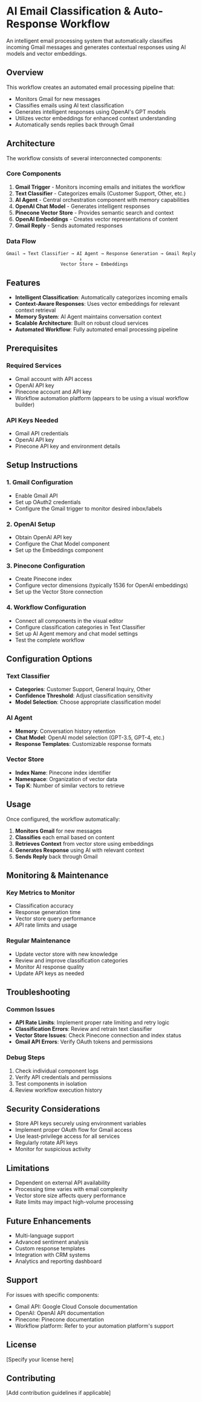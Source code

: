 # AI Email Classification & Auto-Response Workflow

An intelligent email processing system that automatically classifies incoming Gmail messages and generates contextual responses using AI models and vector embeddings.

## Overview

This workflow creates an automated email processing pipeline that:
- Monitors Gmail for new messages
- Classifies emails using AI text classification
- Generates intelligent responses using OpenAI's GPT models
- Utilizes vector embeddings for enhanced context understanding
- Automatically sends replies back through Gmail

## Architecture

The workflow consists of several interconnected components:

### Core Components

1. **Gmail Trigger** - Monitors incoming emails and initiates the workflow
2. **Text Classifier** - Categorizes emails (Customer Support, Other, etc.)
3. **AI Agent** - Central orchestration component with memory capabilities
4. **OpenAI Chat Model** - Generates intelligent responses
5. **Pinecone Vector Store** - Provides semantic search and context
6. **OpenAI Embeddings** - Creates vector representations of content
7. **Gmail Reply** - Sends automated responses

### Data Flow

```
Gmail → Text Classifier → AI Agent → Response Generation → Gmail Reply
                           ↓
                    Vector Store ← Embeddings
```

## Features

- **Intelligent Classification**: Automatically categorizes incoming emails
- **Context-Aware Responses**: Uses vector embeddings for relevant context retrieval
- **Memory System**: AI Agent maintains conversation context
- **Scalable Architecture**: Built on robust cloud services
- **Automated Workflow**: Fully automated email processing pipeline

## Prerequisites

### Required Services
- Gmail account with API access
- OpenAI API key
- Pinecone account and API key
- Workflow automation platform (appears to be using a visual workflow builder)

### API Keys Needed
- Gmail API credentials
- OpenAI API key
- Pinecone API key and environment details

## Setup Instructions

### 1. Gmail Configuration
- Enable Gmail API
- Set up OAuth2 credentials
- Configure the Gmail trigger to monitor desired inbox/labels

### 2. OpenAI Setup
- Obtain OpenAI API key
- Configure the Chat Model component
- Set up the Embeddings component

### 3. Pinecone Configuration
- Create Pinecone index
- Configure vector dimensions (typically 1536 for OpenAI embeddings)
- Set up the Vector Store connection

### 4. Workflow Configuration
- Connect all components in the visual editor
- Configure classification categories in Text Classifier
- Set up AI Agent memory and chat model settings
- Test the complete workflow

## Configuration Options

### Text Classifier
- **Categories**: Customer Support, General Inquiry, Other
- **Confidence Threshold**: Adjust classification sensitivity
- **Model Selection**: Choose appropriate classification model

### AI Agent
- **Memory**: Conversation history retention
- **Chat Model**: OpenAI model selection (GPT-3.5, GPT-4, etc.)
- **Response Templates**: Customizable response formats

### Vector Store
- **Index Name**: Pinecone index identifier
- **Namespace**: Organization of vector data
- **Top K**: Number of similar vectors to retrieve

## Usage

Once configured, the workflow automatically:

1. **Monitors Gmail** for new messages
2. **Classifies** each email based on content
3. **Retrieves Context** from vector store using embeddings
4. **Generates Response** using AI with relevant context
5. **Sends Reply** back through Gmail

## Monitoring & Maintenance

### Key Metrics to Monitor
- Classification accuracy
- Response generation time
- Vector store query performance
- API rate limits and usage

### Regular Maintenance
- Update vector store with new knowledge
- Review and improve classification categories
- Monitor AI response quality
- Update API keys as needed

## Troubleshooting

### Common Issues
- **API Rate Limits**: Implement proper rate limiting and retry logic
- **Classification Errors**: Review and retrain text classifier
- **Vector Store Issues**: Check Pinecone connection and index status
- **Gmail API Errors**: Verify OAuth tokens and permissions

### Debug Steps
1. Check individual component logs
2. Verify API credentials and permissions
3. Test components in isolation
4. Review workflow execution history

## Security Considerations

- Store API keys securely using environment variables
- Implement proper OAuth flow for Gmail access
- Use least-privilege access for all services
- Regularly rotate API keys
- Monitor for suspicious activity

## Limitations

- Dependent on external API availability
- Processing time varies with email complexity
- Vector store size affects query performance
- Rate limits may impact high-volume processing

## Future Enhancements

- Multi-language support
- Advanced sentiment analysis
- Custom response templates
- Integration with CRM systems
- Analytics and reporting dashboard

## Support

For issues with specific components:
- Gmail API: Google Cloud Console documentation
- OpenAI: OpenAI API documentation
- Pinecone: Pinecone documentation
- Workflow platform: Refer to your automation platform's support

## License

[Specify your license here]

## Contributing

[Add contribution guidelines if applicable]